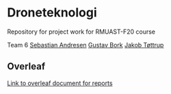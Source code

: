 # Droneteknologi
Repository for project work for RMUAST-F20 course

Team 6
[Sebastian Andresen](mailto:seand16@student.sdu.dk)
[Gustav Bork](mailto:gubor16@student.sdu.dk)
[Jakob Tøttrup](mailto:jatoe13@student.sdu.dk)

## Overleaf
[Link to overleaf document for reports](https://www.overleaf.com/6136741142nhxnmbqncxfn)
